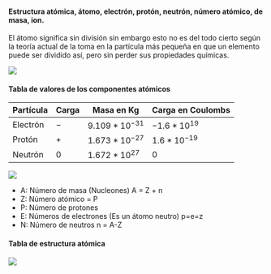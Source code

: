 #### Estructura atómica, átomo, electrón, protón, neutrón, número atómico, de masa, ion.

El átomo significa sin división sin embargo esto no es del todo cierto según la teoría actual de la toma en la partícula más pequeña en que un elemento puede ser dividido así, pero sin perder sus propiedades químicas.

![](Attachments/1.4.-Estructura-atómica-1.jpeg)

#### Tabla de valores de los componentes atómicos

| Partícula | Carga | Masa en Kg       | Carga en Coulombs |
| --------- | ----- | ---------------- | ----------------- |
| Electrón  | $-$   | $9.109*10^{-31}$ | $-1.6*10^{19}$    |
| Protón    | $+$   | $1.673*10^{-27}$ | $1.6*10^{-19}$    |
| Neutrón   | $0$   | $1.672*10^{27}$  | $0$               |

![](Attachments/1.4.-Estructura-atómica-2.jpeg)

- A: Número de masa (Nucleones) A = Z + n
- Z: Número atómico = P
- P: Número de protones
- E: Números de electrones (Es un átomo neutro) p=e=z
- N: Número de neutros n = A-Z

#### Tabla de estructura atómica

![](Attachments/1.4.-Estructura-atómica-3.jpeg)